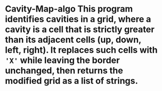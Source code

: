 # Cavity-Map-algo This program identifies cavities in a grid, where a cavity is a cell that is strictly greater than its adjacent cells (up, down, left, right). It replaces such cells with `'X'` while leaving the border unchanged, then returns the modified grid as a list of strings.
